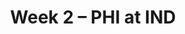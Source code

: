 ---
layout: game
title: Week 2 – PHI at IND
season: 2014
game_id: 2014_02_PHI_IND
away_team: PHI
home_team: IND
---